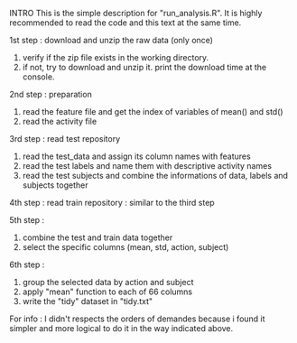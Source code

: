 INTRO
This is the simple description for "run_analysis.R".
It is highly recommended to read the code and this text at the same time.

1st step : download and unzip the raw data (only once)
1) verify if the zip file exists in the working directory.
2) if not, try to download and unzip it. print the download time at the console.

2nd step : preparation
1) read the feature file and get the index of variables of mean() and std() 
2) read the activity file

3rd step : read test repository
1) read the test_data and assign its column names with features
2) read the test labels and name them with descriptive activity names
3) read the test subjects and combine the informations of data, labels and subjects together

4th step : read train repository : similar to the third step

5th step : 
1) combine the test and train data together 
2) select the specific columns (mean, std, action, subject)

6th step : 
1) group the selected data by action and subject
2) apply "mean" function to each of 66 columns
3) write the "tidy" dataset in "tidy.txt"

For info : 
I didn't respects the orders of demandes because i found it simpler and more logical to do it in the way indicated above.





